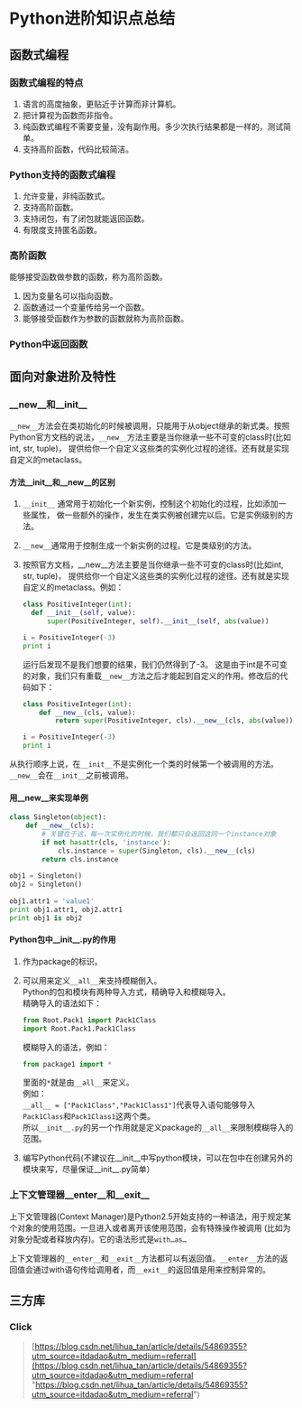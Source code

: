 # Python进阶知识点总结

## 函数式编程
### 函数式编程的特点
1. 语言的高度抽象，更贴近于计算而非计算机。
2. 把计算视为函数而非指令。
3. 纯函数式编程不需要变量，没有副作用。多少次执行结果都是一样的，测试简单。
4. 支持高阶函数，代码比较简洁。

### Python支持的函数式编程
1. 允许变量，非纯函数式。
2. 支持高阶函数。
3. 支持闭包，有了闭包就能返回函数。
4. 有限度支持匿名函数。

### 高阶函数
能够接受函数做参数的函数，称为高阶函数。

1. 因为变量名可以指向函数。
2. 函数通过一个变量传给另一个函数。
3. 能够接受函数作为参数的函数就称为高阶函数。

### Python中返回函数

## 面向对象进阶及特性

### \_\_new\_\_和\_\_init\_\_
`__new__`方法会在类初始化的时候被调用，只能用于从object继承的新式类。按照Python官方文档的说法，`__new__`方法主要是当你继承一些不可变的class时(比如int, str, tuple)， 提供给你一个自定义这些类的实例化过程的途径。还有就是实现自定义的metaclass。

#### 方法\_\_init\_\_和\_\_new\_\_的区别

1. `__init__` 通常用于初始化一个新实例，控制这个初始化的过程，比如添加一些属性， 做一些额外的操作，发生在类实例被创建完以后。它是实例级别的方法。
2. `__new__`通常用于控制生成一个新实例的过程。它是类级别的方法。
3. 按照官方文档，__new__方法主要是当你继承一些不可变的class时(比如int, str, tuple)， 提供给你一个自定义这些类的实例化过程的途径。还有就是实现自定义的metaclass。例如：
   
   ```python
   class PositiveInteger(int):
     def __init__(self, value):
         super(PositiveInteger, self).__init__(self, abs(value))
   
   i = PositiveInteger(-3)
   print i
   ```
   
   运行后发现不是我们想要的结果，我们仍然得到了-3。 这是由于int是不可变的对象，我们只有重载`__new__`方法之后才能起到自定义的作用。修改后的代码如下：
   
   ```python
   class PositiveInteger(int):
       def __new__(cls, value):
           return super(PositiveInteger, cls).__new__(cls, abs(value))
   
   i = PositiveInteger(-3)
   print i
   ```
   
从执行顺序上说，在`__init__`不是实例化一个类的时候第一个被调用的方法。`__new__`会在`__init__`之前被调用。

#### 用__new__来实现单例
```python
class Singleton(object):
    def __new__(cls):
        # 关键在于这，每一次实例化的时候，我们都只会返回这同一个instance对象
        if not hasattr(cls, 'instance'):
            cls.instance = super(Singleton, cls).__new__(cls)
        return cls.instance
 
obj1 = Singleton()
obj2 = Singleton()
 
obj1.attr1 = 'value1'
print obj1.attr1, obj2.attr1
print obj1 is obj2
```
#### Python包中\_\_init\_\_.py的作用
1. 作为package的标识。
2. 可以用来定义`__all__`来支持模糊倒入。  
   Python的包和模块有两种导入方式，精确导入和模糊导入。  
   精确导入的语法如下：
    
   ```python
   from Root.Pack1 import Pack1Class
   import Root.Pack1.Pack1Class
   ```
   
   模糊导入的语法，例如：
   
   ```python
   from package1 import *
   ```
   
   里面的`*`就是由`__all__`来定义。  
   例如：  
   `__all__ = ["Pack1Class","Pack1Class1"]`代表导入语句能够导入`Pack1Class`和`Pack1Class1`这两个类。  
   所以`__init__.py`的另一个作用就是定义package的`__all__`来限制模糊导入的范围。
3. 编写Python代码(不建议在__init__中写python模块，可以在包中在创建另外的模块来写，尽量保证__init__.py简单）

### 上下文管理器\_\_enter\_\_和\_\_exit\_\_
上下文管理器(Context Manager)是Python2.5开始支持的一种语法，用于规定某个对象的使用范围。一旦进入或者离开该使用范围，会有特殊操作被调用 (比如为对象分配或者释放内存)。它的语法形式是`with…as…`

上下文管理器的`__enter__`和`__exit__`方法都可以有返回值。`__enter__`方法的返回值会通过with语句传给调用者，而`__exit__`的返回值是用来控制异常的。

## 三方库

### Click

> [https://blog.csdn.net/lihua_tan/article/details/54869355?utm_source=itdadao&utm_medium=referral](https://blog.csdn.net/lihua_tan/article/details/54869355?utm_source=itdadao&utm_medium=referral "https://blog.csdn.net/lihua_tan/article/details/54869355?utm_source=itdadao&utm_medium=referral")

